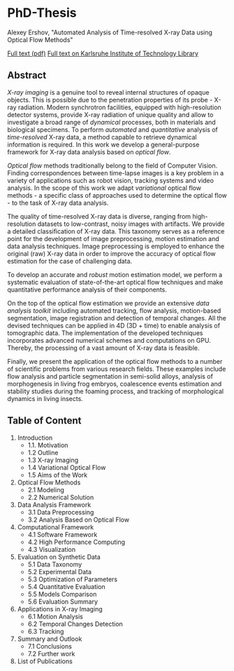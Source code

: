 # PhD-Thesis

Alexey Ershov, "Automated Analysis of Time-resolved X-ray Data using Optical Flow Methods"

[Full text (pdf)](../blob/master/PhD_Thesis_Ershov.pdf)
[Full text on Karlsruhe Institute of Technology Library](https://publikationen.bibliothek.kit.edu/1000055519)




## Abstract


*X-ray imaging* is a genuine tool to reveal internal structures of opaque objects. This is possible due to the penetration properties of its probe - X-ray radiation.
Modern synchrotron facilities, equipped with high-resolution detector systems, provide  X-ray radiation of unique quality and allow to investigate a broad range of *dynamical* processes, both in materials and biological specimens.
To perform *automated* and *quantitative* analysis of *time-resolved* X-ray data, a method capable to retrieve dynamical information is required. In this work we develop a general-purpose framework for X-ray data analysis based on *optical flow*.


*Optical flow* methods traditionally belong to the field of Computer Vision. Finding correspondences between time-lapse images is a key problem in a variety of applications such as robot vision, tracking systems and video analysis.
In the scope of this work we adapt  *variational* optical flow methods - a specific class of approaches used to determine the optical flow - to the task of X-ray data analysis.


The quality of time-resolved X-ray data is diverse, ranging from high-resolution datasets to low-contrast, noisy images with artifacts. We provide a detailed classification of X-ray data. This taxonomy serves as a reference point for the development of image preprocessing, motion estimation and data analysis techniques. Image preprocessing is employed to enhance the original (raw) X-ray data in order to improve the accuracy of optical flow estimation for the case of challenging data.
 

To develop an accurate and *robust* motion estimation model, we perform a systematic evaluation of state-of-the-art optical flow techniques and make quantitative performance analysis of their components. 


On the top of the optical flow estimation we provide an extensive *data analysis toolkit* including automated tracking, flow analysis, motion-based segmentation, image registration and detection of temporal changes. All the devised techniques can be applied in 4D (3D + time) to enable analysis of tomographic data.
The implementation of the developed techniques incorporates advanced numerical schemes and computations on GPU. Thereby, the processing of a vast amount of X-ray data is feasible. 


Finally, we present the application of the optical flow methods to a number of scientific problems from various research fields. These examples include flow analysis and particle segmentation in semi-solid alloys, analysis of morphogenesis in living frog embryos, coalescence events estimation and stability studies during the foaming process, and tracking of morphological dynamics in living insects.

## Table of Content


1. Introduction
   - 1.1. Motivation
   - 1.2 Outline 
   - 1.3 X-ray Imaging 
   - 1.4 Variational Optical Flow
   - 1.5 Aims of the Work
2. Optical Flow Methods
   - 2.1 Modeling
   - 2.2 Numerical Solution
3. Data Analysis Framework
   - 3.1 Data Preprocessing 
   - 3.2 Analysis Based on Optical Flow
4. Computational Framework 
   - 4.1 Software Framework 
   - 4.2 High Performance Computing
   - 4.3 Visualization
5. Evaluation on Synthetic Data
   - 5.1 Data Taxonomy 
   - 5.2 Experimental Data
   - 5.3 Optimization of Parameters
   - 5.4 Quantitative Evaluation
   - 5.5 Models Comparison
   - 5.6 Evaluation Summary
6. Applications in X-ray Imaging
   - 6.1 Motion Analysis
   - 6.2 Temporal Changes Detection
   - 6.3 Tracking
7. Summary and Outlook
   - 7.1 Conclusions
   - 7.2 Further work
8. List of Publications
  
